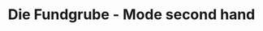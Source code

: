 ---
title: "Die Fundgrube - Mode second hand"
url: /bad-sassendorf/die-fundgrube-mode-second-hand/
shop: Gebrauchtwaren
---